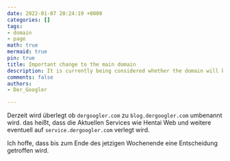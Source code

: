 ```yaml
---
date: 2022-01-07 20:24:19 +0000
categories: []
tags:
- domain
- page
math: true
mermaid: true
pin: true
title: Important change to the main domain
description: It is currently being considered whether the domain will be changed.
comments: false
authors:
- Der_Googler

---
```

Derzeit wird überlegt ob `dergoogler.com` zu `blog.dergoogler.com` umbenannt wird. das heißt, dass die Aktuellen Services wie Hentai Web und weitere eventuell auf `service.dergoogler.com` verlegt wird.

Ich hoffe, dass bis zum Ende des jetzigen Wochenende eine Entscheidung getroffen wird. 